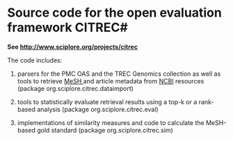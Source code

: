 # Source code for the open evaluation framework CITREC#
**See http://www.sciplore.org/projects/citrec**  

The code includes:

1. parsers for the PMC OAS and the TREC Genomics collection as well as tools to retrieve [MeSH ](http://www.nlm.nih.gov/mesh/introduction.html) and article metadata from [NCBI](http://www.ncbi.nlm.nih.gov/) resources (package org.sciplore.citrec.dataimport)

2. tools to statistically evaluate retrieval results using a top-k or a rank-based analysis (package org.sciplore.citrec.eval)

3. implementations of similarity measures and code to calculate the MeSH-based gold standard (package org.sciplore.citrec.sim)